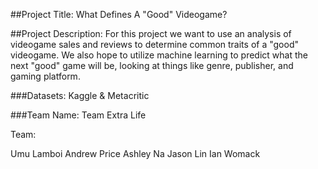 ##Project Title: What Defines A "Good" Videogame?

##Project Description:
For this project we want to use an analysis of videogame sales and reviews to determine common traits of a "good" videogame. We also hope to utilize machine learning to predict what the next "good" game will be, looking at things like genre, publisher, and gaming platform.

###Datasets: Kaggle & Metacritic

###Team Name: Team Extra Life

Team:

Umu Lamboi
Andrew Price
Ashley Na
Jason Lin
Ian Womack
